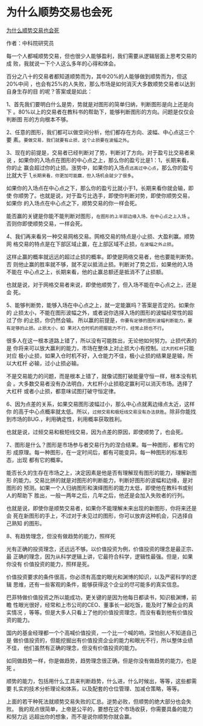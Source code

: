 # 为什么顺势交易也会死

  [为什么顺势交易也会死](http://blog.sina.com.cn/s/blog_506f973f0102e5kv.html)


  作者：中科院研究员

  每一个人都喊顺势交易，但也很少人能够盈利，我们需要从逻辑层面上思考交易的成
  败，我就说一下个人这么多年的心得和体会。

  百分之八十的交易者都知道顺势而为，其中20%的人能够做到顺势而为，但这20%中间
  ，也会有25%的人失败，那么市场是如何消灭大多数顺势交易者以达到自身生存的目
  的呢？答案或是如此：

  1、首先我们要明白什么是势，势就是对图形的简单归纳，判断图形是向上还是向下
  。80%以上的交易者在教科书的帮助下，能够判断图形的方向。问题是仅仅会判断图
  形的方向根本不够。

  2、任意的图形，我们都可以做空间分析，他们都存在方向、波幅、中心点这三个要
  素。`要做交易，我们就要有止损，这个止损要在波幅之外`。

  3、现在的前提是，交易者已经判断对了势，判断对了方向。对于盈亏比交易者来说
  ，如果你的入场点在图形的中心点之上，那么你的盈亏比是1：1，长期来看，你的止
  赢会超过你的止损。涨势中，如果你的入场点`远高过中心点`，那么你的盈亏比就大于
  1,`长期来看，你更加可能赢，但入场机会就少了很多`。

  如果你的入场点在中心点之下，那么你的盈亏比就小于1，长期来看你就会输，即使
  你顺势了。也就是说，对于盈亏比选手，即使你判断对势，即使你顺势交易，如果你
  的入场点在中心点之下，顺势交易的你一样会死。

  能否赢的关键是你能不能判断对图形，`在图形的上半部边缘入场，在中心点之上入场`
  。否则你即使顺势交易，一样会死。

  4、我们再来看另一种交易网格交易。网格交易的特点是小止损、大盈利赢。顺势网
  格交易的特点是在下部区域止赢，在上部区域不止损，`在波幅之外止损`。

  这样止赢的概率就远远的超过止损的概率。即使是网络交易者，他也要能判断势。否
  则他止赢的胜率就不够，就不足以抵消止损。判断对了势之后，如果他的入场不能在
  中心点之上，长期来看，他的止赢总额还是抵消不了止损额。

  也就是说，对于网格交易者来说，即使他顺势了，但入场不能在中心点之上，还是会
  死。

  5、能够判断势，能够入场在中心点之上，就一定能赢吗？答案是否定的。如果你的
  止损太小，不能在图形波幅之外，或者说你选择入场的图形的波幅经常性的超过了你
  的止损，你仍然会输。
  所以赢的前提是，`你要有足够的图形波幅判断能力，要有足够的止损。止损太小，如
  果对入仓时机的把握能力不行，经常止损也不行`。

  很多人在这一根本道路上错了，所以没有可能胜出，无论他如何努力。止损代表的是
  你将来可以放大赢利的能力，市场在整体上对止损大小有控制。`过大的杠杆`只能对应
  极小止损，如果入仓时机不好，入仓能力不佳，极小止损的结果是是输，所以大杠杆
  必输，过小止损必输。

  不是交易能力的问题，而是根本上错了，就像试图打破能量守恒一样，根本没有机会
  。大多数交易者没有办法明白，大杠杆小止损稳定赢利可以消灭市场。选择了大杠杆
  或者小止损，都意味试图打破守恒定律。

  6、因为点差的关系，如果交易图形波幅过小，那么中心点就离边缘点太近，这样你
  的高于中心点概率就太低。所以，`过频交易和极短线交易没有办法获胜`。除非你能找
  到市场的BUG.，利用确定性，利用概率获取胜利。

  也就是说，过频交易和极短线交易，因为点差的原因，即使顺势了，也会死。

  7、图形是什么？图形是市场参与者交易行为的涅合结果。每一种图形，都有它的形
  成原理。每一种图形，在一定时间后，都有可能变异。每一种图形的标准形态，出现
  都有它的概率。

  能否长久的生存在市场之上，决定因素是他是否有理解现有图形的能力，理解新图形
  的能力。交易比拼的就是对图形的判断能力，判断好图形的波幅和边缘，是对图形的
  预测。如果一个人归纳图形和演绎图形的能力太低，即使他在教科书或别人的帮助下
  胜出，一般一两年之后，几年之后，他还是会加入失败者的行列。

  也就是说，即使你是顺势交易者，如果你不能理解未来出现的新图形，你将来还是会
  死在新图形的手上，不过对于未见过的图形，你可以放弃这种机会，只选择自己熟知
  的图形。

  8、有趋势理念，但没有做趋势的能力，照样死

  光有正确的投资理念，还远远不够。以价值投资为例，价值投资的理念是最正宗、最
  正确的理念，因为从科学逻辑上讲，它最符合科学，逻辑性最强。但是，如果你没有
  价值投资的能力，照样是死。

  价值投资要求的条件很高，你必须有高度的眼光和渊博的知识，以及严密科学的逻辑
  思维，还有一些客观的条件，能够获得这个企业的尽可能多的真实信息。

  巴菲特做价值投资之所以能成功，更关键的是因为他每日都读书，知识极渊博，前瞻
  性眼光很好，经常和上市公司的CEO、董事长一起吃饭，能及时了解企业的真实情况
  ，等等。但是大多人只看上了他的价值投资理念，而没有看到他有价值投资的能力。

  国内的基金经理都一个个高喊价值投资，一个比一个喊的响，深怕别人不知道自己是
  做价值投资的，但能挖掘出有价值投资企业的能力和眼光不行，所以整体业绩不佳，
  他们虽然有正确的理念，但没有价值投资的能力。

  如同做趋势一样，你是做趋势，趋势理念很正确，但是你没有做趋势的能力，也是死
  。

  顺势的能力，包括用什么工具来判断趋势，什么进，什么时候出，等等，这些都需要
  扎实的技术分析理论和体系，以及配套的仓位管理、加减仓策略，等等。

  上面的若干种死法就顺势交易失败的汇总。逆势必败，但顺势的绝大部分也会失败。
  我的观点很简单，上帝是公平的，要想在这个市场收获，你需要具备的能力和努力远
  远超出你的想象，而不是说你顺势你就会赢。

